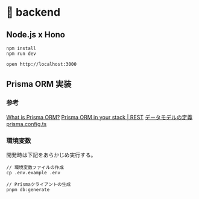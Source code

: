 # 🐋 backend

## Node.js x Hono

```
npm install
npm run dev
```

```
open http://localhost:3000
```

## Prisma ORM 実装

### 参考

[What is Prisma ORM?](https://www.prisma.io/docs/orm/overview/introduction/what-is-prisma)
[Prisma ORM in your stack | REST](https://www.prisma.io/docs/orm/overview/prisma-in-your-stack/rest)
[データモデルの定義](https://www.prisma.io/docs/orm/prisma-schema/data-model/models)
[prisma.config.ts](https://www.prisma.io/docs/orm/reference/prisma-config-reference)

### 環境変数

開発時は下記をあらかじめ実行する。

```
// 環境変数ファイルの作成
cp .env.example .env

// Prismaクライアントの生成
pnpm db:generate
```